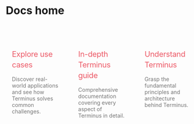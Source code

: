 # Docs home


<div style="display: flex; gap: 1rem; margin-top: 3rem; ">
  <a href="./use-cases/" style="flex: 1; padding: 1rem; text-decoration: none;">
    <p style="font-size: 20px; line-height: 1.4; letter-spacing: -0.02em; margin-bottom: 0.75em; color: #ec5b68;">
      Explore use cases
    </p>
    <p style="margin-bottom: 0; color: #757575;">
      Discover real-world applications and see how Terminus solves common challenges.
    </p>
  </a>
  <a href="./tasks/" style="flex: 1; padding: 1rem; text-decoration: none;">
    <p style="font-size: 20px; line-height: 1.4; letter-spacing: -0.02em; margin-bottom: 0.75em; color: #ec5b68;">
      In-depth Terminus guide
    </p>
    <p style="margin-bottom: 0; color: #757575;">
      Comprehensive documentation covering every aspect of Terminus in detail.
    </p>
  </a>
  <a href="./concepts/" style="flex: 1; padding: 1rem; text-decoration: none;">
    <p style="font-size: 20px; line-height: 1.4; letter-spacing: -0.02em; margin-bottom: 0.75em; color: #ec5b68;">
      Understand Terminus
    </p>
    <p style="margin-bottom: 0; color: #757575;">
      Grasp the fundamental principles and architecture behind Terminus.
    </p>
  </a>
</div>